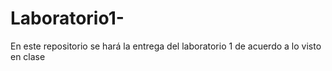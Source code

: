 # Laboratorio1-
En este repositorio se hará la entrega del laboratorio 1 de acuerdo a lo visto en clase 
